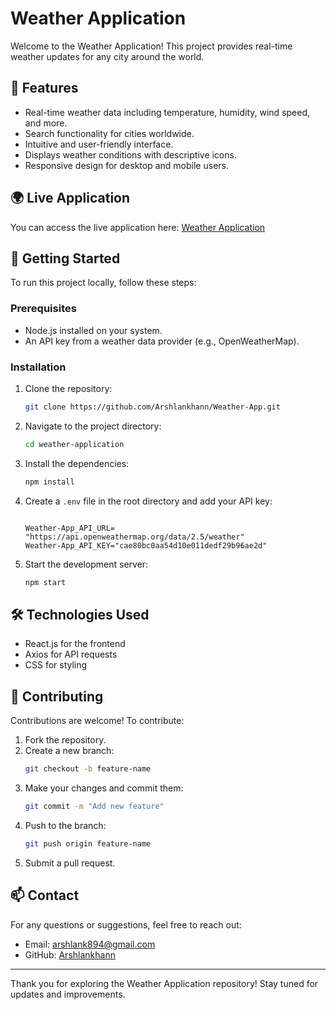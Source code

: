 # Weather Application

Welcome to the Weather Application! This project provides real-time weather updates for any city around the world.

## 🌟 Features
- Real-time weather data including temperature, humidity, wind speed, and more.
- Search functionality for cities worldwide.
- Intuitive and user-friendly interface.
- Displays weather conditions with descriptive icons.
- Responsive design for desktop and mobile users.

## 🌍 Live Application
You can access the live application here: [Weather Application](https://indianweatherapplication.netlify.app/)

## 🚀 Getting Started

To run this project locally, follow these steps:

### Prerequisites
- Node.js installed on your system.
- An API key from a weather data provider (e.g., OpenWeatherMap).

### Installation
1. Clone the repository:
   ```bash
   git clone https://github.com/Arshlankhann/Weather-App.git
   ```
2. Navigate to the project directory:
   ```bash
   cd weather-application
   ```
3. Install the dependencies:
   ```bash
   npm install
   ```
4. Create a `.env` file in the root directory and add your API key:
   ```env
   
   Weather-App_API_URL= "https://api.openweathermap.org/data/2.5/weather"
   Weather-App_API_KEY="cae80bc0aa54d10e011dedf29b96ae2d"
   ```
5. Start the development server:
   ```bash
   npm start
   ```

## 🛠️ Technologies Used
- React.js for the frontend
- Axios for API requests
- CSS for styling

## 🤝 Contributing
Contributions are welcome! To contribute:
1. Fork the repository.
2. Create a new branch:
   ```bash
   git checkout -b feature-name
   ```
3. Make your changes and commit them:
   ```bash
   git commit -m "Add new feature"
   ```
4. Push to the branch:
   ```bash
   git push origin feature-name
   ```
5. Submit a pull request.

## 📫 Contact
For any questions or suggestions, feel free to reach out:
- Email: arshlank894@gmail.com
- GitHub: [Arshlankhann](https://github.com/Arshlankhann)

---

Thank you for exploring the Weather Application repository! Stay tuned for updates and improvements.

